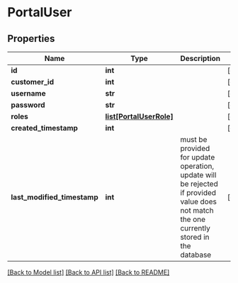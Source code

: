 # PortalUser

## Properties
Name | Type | Description | Notes
------------ | ------------- | ------------- | -------------
**id** | **int** |  | [optional] 
**customer_id** | **int** |  | [optional] 
**username** | **str** |  | [optional] 
**password** | **str** |  | [optional] 
**roles** | [**list[PortalUserRole]**](PortalUserRole.md) |  | [optional] 
**created_timestamp** | **int** |  | [optional] 
**last_modified_timestamp** | **int** | must be provided for update operation, update will be rejected if provided value does not match the one currently stored in the database | [optional] 

[[Back to Model list]](../README.md#documentation-for-models) [[Back to API list]](../README.md#documentation-for-api-endpoints) [[Back to README]](../README.md)

